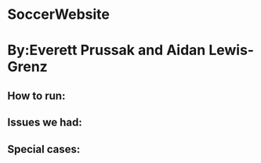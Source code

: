 # SoccerWebsite

# By:Everett Prussak and Aidan Lewis-Grenz

## How to run:

###

###

###

## Issues we had:

### 

## Special cases:

###
